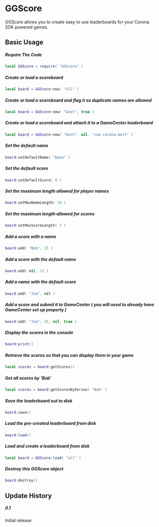GGScore
============

GGScore allows you to create easy to use leaderboards for your Corona SDK powered games.

Basic Usage
-------------------------

##### Require The Code
```lua
local GGScore = require( "GGScore" )
```

##### Create or load a scoreboard
```lua
local board = GGScore:new( "all" )
```

##### Create or load a scoreboard and flag it so duplicate names are allowed
```lua
local board = GGScore:new( "best", true )
```

##### Create or load a scoreboard and attach it to a GameCenter leaderboard
```lua
local board = GGScore:new( "best", nil, "com.corona.best" )
```

##### Set the default name
```lua
board:setDefaultName( "Dave" )
```

##### Set the default score
```lua
board:setDefaultScore( 0 )
```

##### Set the maximum length allowed for player names
```lua
board:setMaxNameLength( 10 )
```

##### Set the maximum length allowed for scores
```lua
board:setMaxScoreLength( 3 )
```

##### Add a score with a name
```lua
board:add( "Bob", 25 )
```

##### Add a score with the default name
```lua
board:add( nil, 12 )
```

##### Add a name with the default score
```lua
board:add( "Jim", nil )
```

##### Add a score and submit it to GameCenter ( you will need to already have GameCenter set up properly )
```lua
board:add( "Jim", 25, nil, true )
```

##### Display the scores in the console
```lua
board:print()
```

##### Retrieve the scores so that you can display them in your game
```lua
local scores = board:getScores()
```

##### Get all scores by 'Bob'
```lua
local scores = board:getScoresByPerson( "Bob" )
```

##### Save the leaderboard out to disk
```lua
board:save()
```

##### Load the pre-created leaderboard from disk
```lua
board:load()
```

##### Load and create a leaderboard from disk
```lua
local board = GGScore:load( "all" )
```

##### Destroy this GGScore object
```lua
board:destroy()
```

Update History
-------------------------

##### 0.1
Initial release